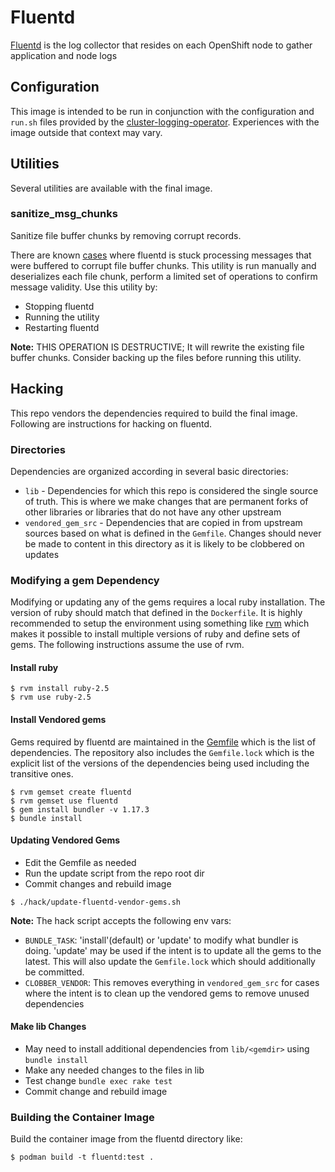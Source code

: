 # Fluentd
[Fluentd](https://www.fluentd.org/) is the log collector that resides on each OpenShift node to gather application and node logs
## Configuration
This image is intended to be run in conjunction with the configuration and `run.sh` files provided by the [cluster-logging-operator](https://github.com/openshift/cluster-logging-operator).  Experiences with the image outside that context may vary.
## Utilities
Several utilities are available with the final image.
### sanitize_msg_chunks
Sanitize file buffer chunks by removing corrupt records.

There are known [cases](https://bugzilla.redhat.com/show_bug.cgi?id=1562004) where fluentd is stuck processing
messages that were buffered to corrupt file buffer chunks. This utility is run manually and deserializes each
file chunk, perform a limited set of operations to confirm message validity. Use this utility by:

* Stopping fluentd
* Running the utility
* Restarting fluentd

**Note:** THIS OPERATION IS DESTRUCTIVE; It will rewrite the existing file buffer chunks.  Consider backing up
the files before running this utility.

## Hacking
This repo vendors the dependencies required to build the final image. Following are instructions for hacking on fluentd.
### Directories
Dependencies are organized according in several basic directories:
* `lib` - Dependencies for which this repo is considered the single source of truth.  This is where we make changes that are permanent forks of other libraries or libraries that do not have any other upstream
* `vendored_gem_src` - Dependencies that are copied in from upstream sources based on what is defined in the `Gemfile`.  Changes should never be made to content in this directory as it is likely to be clobbered on updates


### Modifying a gem Dependency
Modifying or updating any of the gems requires a local ruby installation.  The version of ruby should match that defined in the `Dockerfile`.  It is highly recommended to setup the environment using something like [rvm](https://rvm.io/) which makes it possible to install multiple versions of ruby and define sets of gems.  The following instructions assume the use of rvm.
#### Install ruby
```
$ rvm install ruby-2.5
$ rvm use ruby-2.5
```
#### Install Vendored gems
Gems required by fluentd are maintained in the [Gemfile](https://bundler.io/gemfile.html) which is the list of dependencies.  The repository also includes the `Gemfile.lock` which is the explicit list of the versions of the dependencies being used including the transitive ones.

```
$ rvm gemset create fluentd
$ rvm gemset use fluentd
$ gem install bundler -v 1.17.3
$ bundle install
```
#### Updating Vendored Gems
* Edit the Gemfile as needed
* Run the update script from the repo root dir
* Commit changes and rebuild image
```
$ ./hack/update-fluentd-vendor-gems.sh
```
**Note:** The hack script accepts the following env vars:
* `BUNDLE_TASK`: 'install'(default) or 'update' to modify what bundler is doing.  'update' may be used if the intent is to update all the gems to the latest.  This will also update the `Gemfile.lock` which should additionally be committed.
* `CLOBBER_VENDOR`: This removes everything in `vendored_gem_src` for cases where the intent is to clean up the vendored gems to remove unused dependencies

#### Make lib Changes
* May need to install additional dependencies from `lib/<gemdir>` using `bundle install`
* Make any needed changes to the files in lib
* Test change `bundle exec rake test`
* Commit change and rebuild image

### Building the Container Image
Build the container image from the fluentd directory like:
```
$ podman build -t fluentd:test .
```